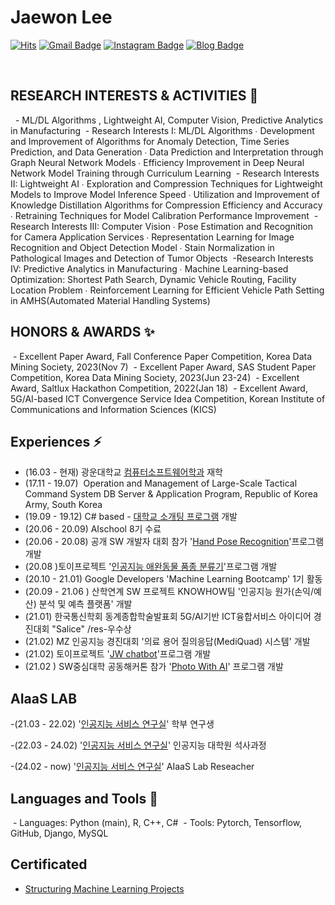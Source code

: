 # Jaewon Lee


[![Hits](https://hits.seeyoufarm.com/api/count/incr/badge.svg?url=https%3A%2F%2Fgithub.com%2FJaewonLee0217&count_bg=%235E7ABC&title_bg=%23292526&icon=&icon_color=%230CDADF&title=hits&edge_flat=false)](https://hits.seeyoufarm.com)
[![Gmail Badge](https://img.shields.io/badge/Gmail-d14836?style=flat-square&logo=Gmail&logoColor=white&link=mailto:jcircle67@gmail.com)](mailto:jcircle67@gmail.com)
[![Instagram Badge](https://img.shields.io/badge/-Instagram-dd2a7b?style=flat-square&logo=instagram&logoColor=white&link=https://www.instagram.com/loanl_jw/)](https://www.instagram.com/loanl_jw/) 
[![Blog Badge](http://img.shields.io/badge/-Blog-brightgreen?style=flat-square&logo=FF5722&link=https://ralp0217.tistory.com/)](https://ralp0217.tistory.com/)

<br>

## RESEARCH INTERESTS & ACTIVITIES 🌱
­	­	- ML/DL Algorithms , Lightweight AI, Computer Vision, Predictive Analytics in Manufacturing
­	- Research Interests I: ML/DL Algorithms
∙	Development and Improvement of Algorithms for Anomaly Detection, Time Series Prediction, and Data Generation
∙	Data Prediction and Interpretation through Graph Neural Network Models
∙	Efficiency Improvement in Deep Neural Network Model Training through Curriculum Learning
­	- Research Interests II: Lightweight AI
∙	Exploration and Compression Techniques for Lightweight Models to Improve Model Inference Speed
∙	Utilization and Improvement of Knowledge Distillation Algorithms for Compression Efficiency and Accuracy
∙	Retraining Techniques for Model Calibration Performance Improvement
­	-Research Interests III: Computer Vision
∙	Pose Estimation and Recognition for Camera Application Services
∙	Representation Learning for Image Recognition and Object Detection Model
∙	Stain Normalization in Pathological Images and Detection of Tumor Objects 
­	-Research Interests IV: Predictive Analytics in Manufacturing
∙	Machine Learning-based Optimization: Shortest Path Search, Dynamic Vehicle Routing, Facility Location Problem
∙	Reinforcement Learning for Efficient Vehicle Path Setting in AMHS(Automated Material Handling Systems)


## HONORS & AWARDS ✨
­	- Excellent Paper Award, Fall Conference Paper Competition, Korea Data Mining Society, 2023(Nov 7)
­	- Excellent Paper Award, SAS Student Paper Competition, Korea Data Mining Society, 2023(Jun 23-24)
­	- Excellent Award, Saltlux Hackathon Competition, 2022(Jan 18)
­	- Excellent Award, 5G/AI-based ICT Convergence Service Idea Competition, Korean Institute of Communications and Information Sciences (KICS)


## Experiences ⚡
- (16.03 - 현재) 광운대학교 [컴퓨터소프트웨어학과](https://cs.kw.ac.kr:501/main/main.php) 재학
- (17.11 - 19.07) ­	Operation and Management of Large-Scale Tactical Command System DB Server & Application Program, Republic of Korea Army, South Korea
- (19.09 - 19.12) C# based - [대학교 소개팅 프로그램](https://github.com/AppSoftware-Team/KW_DateProject) 개발
- (20.06 - 20.09) AIschool 8기 수료
- (20.06 - 20.08) 공개 SW 개발자 대회 참가 '[Hand Pose Recognition](https://github.com/FLAG-OSS/Hand-Pose-Recognition)'프로그램 개발 
- (20.08 )토이프로젝트 '[인공지능 애완동물 품종 분류기](https://petbreed.ml/)'프로그램 개발
- (20.10 - 21.01) Google Developers 'Machine Learning Bootcamp' 1기 활동
- (20.09 - 21.06 ) 산학연계 SW 프로젝트 KNOWHOW팀 '인공지능 원가(손익/예산) 분석 및 예측 플랫폼' 개발
- (21.01) 한국통신학회 동계종합학술발표회 5G/AI기반 ICT융합서비스 아이디어 경진대회 "Salice" /res-우수상
- (21.02) MZ 인공지능 경진대회 '의료 용어 질의응답(MediQuad) 시스템' 개발
- (21.02) 토이프로젝트 '[JW chatbot](https://github.com/JaewonLee0217/JW_chatbot)'프로그램 개발
- (21.02 ) SW중심대학 공동해커톤 참가 '[Photo With AI](https://github.com/SWhack-PhotoWithAI/PWA_APP)' 프로그램 개발


## AIaaS LAB
-(21.03 - 22.02) '[인공지능 서비스 연구실](https://sites.google.com/view/aiaas/main)' 학부 연구생 

-(22.03 - 24.02) '[인공지능 서비스 연구실](https://sites.google.com/view/aiaas/main)' 인공지능 대학원 석사과정

-(24.02 - now) '[인공지능 서비스 연구실](https://sites.google.com/view/aiaas/main)' AIaaS Lab Reseacher


## Languages and Tools 👀
­	- Languages: Python (main), R, C++, C#
­	- Tools: Pytorch, Tensorflow, GitHub, Django, MySQL



## Certificated
- [Structuring Machine Learning Projects](https://www.coursera.org/account/accomplishments/certificate/7TYT54GF6QTR)


<!--
**JaewonLee0217/JaewonLee0217** is a ✨ _special_ ✨ repository because its `README.md` (this file) appears on your GitHub profile.

Here are some ideas to get you started:

- 🔭 I’m currently working on ...
- 🌱 I’m currently learning ...
- 👯 I’m looking to collaborate on ...
- 🤔 I’m looking for help with ...
- 💬 Ask me about ...
- 📫 How to reach me: ...
- 😄 Pronouns: ...
- ⚡ Fun fact: ...
-->

